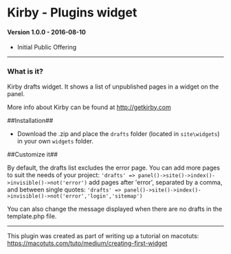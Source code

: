 # Kirby - Plugins widget

#### Version 1.0.0 - 2016-08-10
- Initial Public Offering

****

### What is it?

Kirby drafts widget. It shows a list of unpublished pages in a widget on the panel.

More info about Kirby can be found at http://getkirby.com

##Installation##

- Download the .zip and place the ```drafts``` folder (located in ```site\widgets```) in your own ```widgets``` folder.


##Customize it##

By default, the drafts list excludes the error page. You can add more pages to suit the needs of your project:
`'drafts' => panel()->site()->index()->invisible()->not('error')`
add pages after 'error', separated by a comma, and between single quotes:
`'drafts' => panel()->site()->index()->invisible()->not('error','login','sitemap')`

You can also change the message displayed when there are no drafts in the template.php file.

****

This plugin was created as part of writing up a tutorial on macotuts: https://macotuts.com/tuto/medium/creating-first-widget
